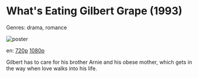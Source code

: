 # What's Eating Gilbert Grape (1993)

Genres: drama, romance

![poster](http://image.tmdb.org/t/p/w500/jQLoOPwNxyILwDbdhn9DsfQz0Sg.jpg)

en:
  [720p](magnet:?xt=urn:btih:FB4989D4C6EB1FD3D5C2472D303B51F18A8598A2&tr=udp://glotorrents.pw:6969/announce&tr=udp://tracker.opentrackr.org:1337/announce&tr=udp://torrent.gresille.org:80/announce&tr=udp://tracker.openbittorrent.com:80&tr=udp://tracker.coppersurfer.tk:6969&tr=udp://tracker.leechers-paradise.org:6969&tr=udp://p4p.arenabg.ch:1337&tr=udp://tracker.internetwarriors.net:1337)
  [1080p](magnet:?xt=urn:btih:4F0D3831DB8B7B8975C0656FBF67C15084994C1A&tr=udp://glotorrents.pw:6969/announce&tr=udp://tracker.opentrackr.org:1337/announce&tr=udp://torrent.gresille.org:80/announce&tr=udp://tracker.openbittorrent.com:80&tr=udp://tracker.coppersurfer.tk:6969&tr=udp://tracker.leechers-paradise.org:6969&tr=udp://p4p.arenabg.ch:1337&tr=udp://tracker.internetwarriors.net:1337)
  


Gilbert has to care for his brother Arnie and his obese mother, which gets in the way when love walks into his life.